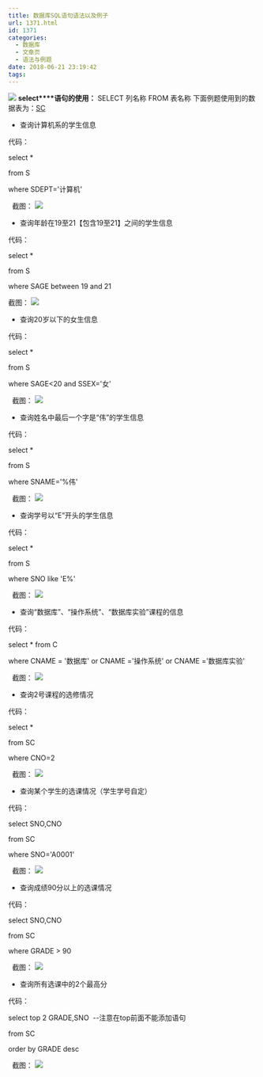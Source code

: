 ```yaml
---
title: 数据库SQL语句语法以及例子
url: 1371.html
id: 1371
categories:
  - 数据库
  - 文章页
  - 语法与例题
date: 2018-06-21 23:19:42
tags:
---
```


![](http://47.100.4.8/wp-content/uploads/2018/06/QQ图片20180621230739.png) **select****语句的使用：** SELECT 列名称 FROM 表名称 下面例题使用到的数据表为：[SC](http://47.100.4.8/wp-content/uploads/2018/06/SC.xlsx)

*   查询计算机系的学生信息

代码：

select *

from S

where SDEPT='计算机'

  截图： ![](http://47.100.4.8/wp-content/uploads/2018/06/1.png)

*   查询年龄在19至21【包含19至21】之间的学生信息

代码：  

select *

from S

where SAGE between 19 and 21

截图： ![](http://47.100.4.8/wp-content/uploads/2018/06/2.png)

*   查询20岁以下的女生信息

代码：

select *

from S

where SAGE<20 and SSEX='女'

  截图： ![](http://47.100.4.8/wp-content/uploads/2018/06/3.png)

*   查询姓名中最后一个字是“伟”的学生信息

代码：

select *

from S

where SNAME='%伟'

  截图： ![](http://47.100.4.8/wp-content/uploads/2018/06/4.png)

*   查询学号以“E”开头的学生信息

代码：

select *

from S

where SNO like 'E%'

  截图： ![](http://47.100.4.8/wp-content/uploads/2018/06/5.png)

*   查询“数据库”、“操作系统”、“数据库实验”课程的信息

代码：

select * from C

where CNAME = '数据库' or CNAME ='操作系统' or CNAME ='数据库实验'

  截图： ![](http://47.100.4.8/wp-content/uploads/2018/06/6.png)

*   查询2号课程的选修情况

代码：

select *

from SC

where CNO=2

  截图： ![](http://47.100.4.8/wp-content/uploads/2018/06/7.png)

*   查询某个学生的选课情况（学生学号自定）

代码：

select SNO,CNO

from SC

where SNO='A0001'

  截图： ![](http://47.100.4.8/wp-content/uploads/2018/06/9.png)

*   查询成绩90分以上的选课情况

代码：

select SNO,CNO

from SC

where GRADE > 90

  截图： ![](http://47.100.4.8/wp-content/uploads/2018/06/10.png)

*   查询所有选课中的2个最高分

代码：

select top 2 GRADE,SNO  --注意在top前面不能添加语句

from SC

order by GRADE desc

  截图： ![](http://47.100.4.8/wp-content/uploads/2018/06/11.png)